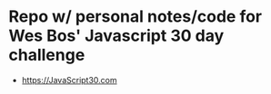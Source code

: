 # Repo w/ personal notes/code for Wes Bos' Javascript 30 day challenge 

- https://JavaScript30.com

